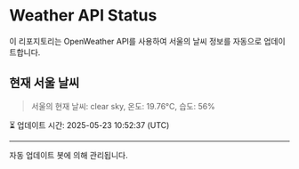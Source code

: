 
# Weather API Status

이 리포지토리는 OpenWeather API를 사용하여 서울의 날씨 정보를 자동으로 업데이트합니다.

## 현재 서울 날씨
> 서울의 현재 날씨: clear sky, 온도: 19.76°C, 습도: 56%

⏳ 업데이트 시간: 2025-05-23 10:52:37 (UTC)

---
자동 업데이트 봇에 의해 관리됩니다.
